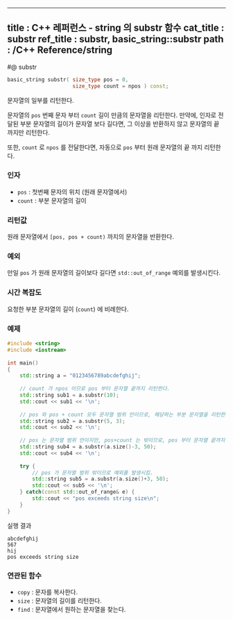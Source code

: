 ----------------
title : C++ 레퍼런스 - string 의 substr 함수
cat_title :  substr
ref_title : substr, basic_string::substr
path : /C++ Reference/string
----------------

#@ substr


```cpp
basic_string substr( size_type pos = 0,
                     size_type count = npos ) const;
```

문자열의 일부를 리턴한다.

문자열의 `pos` 번째 문자 부터 `count` 길이 만큼의 문자열을 리턴한다. 만약에, 인자로 전달된 부분 문자열의 길이가 문자열 보다 길다면, 그 이상을 반환하지 않고 문자열의 끝 까지만 리턴한다.

또한, `count` 로 `npos` 를 전달한다면, 자동으로 `pos` 부터 원래 문자열의 끝 까지 리턴한다.

### 인자

* `pos`	: 첫번째 문자의 위치 (원래 문자열에서)
* `count` : 부분 문자열의 길이

### 리턴값

원래 문자열에서 `[pos, pos + count)` 까지의 문자열을 반환한다.

### 예외

만일 `pos` 가 원래 문자열의 길이보다 길다면 `std::out_of_range` 예외를 발생시킨다.

### 시간 복잡도

요청한 부분 문자열의 길이 (`count`) 에 비례한다.

### 예제

```cpp
#include <string>
#include <iostream>
 
int main()
{
    std::string a = "0123456789abcdefghij";
 
    // count 가 npos 이므로 pos 부터 문자열 끝까지 리턴한다.
    std::string sub1 = a.substr(10);
    std::cout << sub1 << '\n';
 
    // pos 와 pos + count 모두 문자열 범위 안이므로, 해당하는 부분 문자열을 리턴한다.
    std::string sub2 = a.substr(5, 3);
    std::cout << sub2 << '\n';
 
    // pos 는 문자열 범위 안이지만, pos+count 는 밖이므로, pos 부터 문자열 끝까지 리턴한다. 
    std::string sub4 = a.substr(a.size()-3, 50);
    std::cout << sub4 << '\n';
 
    try {
        // pos 가 문자열 범위 밖이므로 예외를 발생시킴.
        std::string sub5 = a.substr(a.size()+3, 50);
        std::cout << sub5 << '\n';
    } catch(const std::out_of_range& e) {
        std::cout << "pos exceeds string size\n";
    }
}
```

실행 결과

```exec
abcdefghij
567
hij
pos exceeds string size
```

### 연관된 함수

* `copy` : 문자를 복사한다.
* `size` : 문자열의 길이를 리턴한다.
* `find` : 문자열에서 원하는 문자열을 찾는다.
